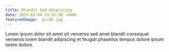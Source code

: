 ```yaml
---
title: Blandit Sed Adipiscing
date: 2025-03-04 23:32:30 -0400
featuredImage:  pic05.jpg 
---
```


Lorem ipsum dolor sit amet sit veroeros sed amet blandit consequat veroeros lorem blandit adipiscing et feugiat phasellus tempus dolore ipsum lorem dolore. 